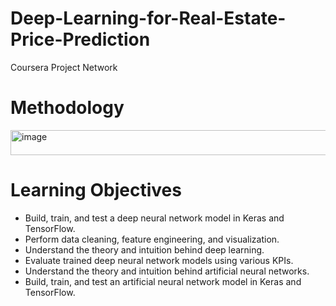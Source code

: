 # Deep-Learning-for-Real-Estate-Price-Prediction
Coursera Project Network

# Methodology
<img src="https://github.com/user-attachments/assets/ab25a369-7fe3-46e4-ae01-0f038942ef4c" alt="image" width="1200" height="40">


# Learning Objectives

- Build, train, and test a deep neural network model in Keras and TensorFlow.
- Perform data cleaning, feature engineering, and visualization.
- Understand the theory and intuition behind deep learning.
- Evaluate trained deep neural network models using various KPIs.
- Understand the theory and intuition behind artificial neural networks.
- Build, train, and test an artificial neural network model in Keras and TensorFlow.
